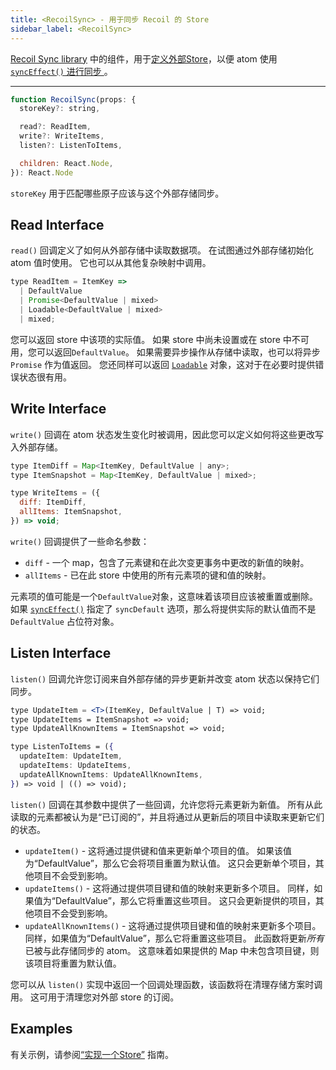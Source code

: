 ```yaml
---
title: <RecoilSync> - 用于同步 Recoil 的 Store
sidebar_label: <RecoilSync>
---
```


[Recoil Sync library](/docs/recoil-sync/introduction) 中的组件，用于[定义外部Store](/docs/recoil-sync/implement-store)，以便 atom 使用 [`syncEffect()` 进行同步 ](/docs/recoil-sync/api/syncEffect)。

---

```jsx
function RecoilSync(props: {
  storeKey?: string,

  read?: ReadItem,
  write?: WriteItems,
  listen?: ListenToItems,

  children: React.Node,
}): React.Node

```

`storeKey` 用于匹配哪些原子应该与这个外部存储同步。

## Read Interface

`read()` 回调定义了如何从外部存储中读取数据项。 在试图通过外部存储初始化 atom 值时使用。 它也可以从其他复杂映射中调用。

```jsx
type ReadItem = ItemKey =>
  | DefaultValue
  | Promise<DefaultValue | mixed>
  | Loadable<DefaultValue | mixed>
  | mixed;
```

您可以返回 store 中该项的实际值。 如果 store 中尚未设置或在 store 中不可用，您可以返回`DefaultValue`。 如果需要异步操作从存储中读取，也可以将异步 `Promise` 作为值返回。 您还同样可以返回 [`Loadable`](/docs/api-reference/core/Loadable) 对象，这对于在必要时提供错误状态很有用。

## Write Interface

`write()` 回调在 atom 状态发生变化时被调用，因此您可以定义如何将这些更改写入外部存储。

```jsx
type ItemDiff = Map<ItemKey, DefaultValue | any>;
type ItemSnapshot = Map<ItemKey, DefaultValue | mixed>;

type WriteItems = ({
  diff: ItemDiff,
  allItems: ItemSnapshot,
}) => void;
```

`write()` 回调提供了一些命名参数：
- `diff` - 一个 map，包含了元素键和在此次变更事务中更改的新值的映射。
- `allItems` - 已在此 store 中使用的所有元素项的键和值的映射。

元素项的值可能是一个`DefaultValue`对象，这意味着该项目应该被重置或删除。 如果 [`syncEffect()`](/docs/recoil-sync/api/syncEffect) 指定了 `syncDefault` 选项，那么将提供实际的默认值而不是 `DefaultValue` 占位符对象。

## Listen Interface

`listen()` 回调允许您订阅来自外部存储的异步更新并改变 atom 状态以保持它们同步。

```jsx
type UpdateItem = <T>(ItemKey, DefaultValue | T) => void;
type UpdateItems = ItemSnapshot => void;
type UpdateAllKnownItems = ItemSnapshot => void;

type ListenToItems = ({
  updateItem: UpdateItem,
  updateItems: UpdateItems,
  updateAllKnownItems: UpdateAllKnownItems,
}) => void | (() => void);
```

`listen()` 回调在其参数中提供了一些回调，允许您将元素更新为新值。 所有从此读取的元素都被认为是“已订阅的”，并且将通过从更新后的项目中读取来更新它们的状态。

- `updateItem()` - 这将通过提供键和值来更新单个项目的值。 如果该值为“DefaultValue”，那么它会将项目重置为默认值。 这只会更新单个项目，其他项目不会受到影响。
- `updateItems()` - 这将通过提供项目键和值的映射来更新多个项目。 同样，如果值为“DefaultValue”，那么它将重置这些项目。 这只会更新提供的项目，其他项目不会受到影响。
- `updateAllKnownItems()` - 这将通过提供项目键和值的映射来更新多个项目。 同样，如果值为“DefaultValue”，那么它将重置这些项目。 此函数将更新*所有*已被与此存储同步的 atom。 这意味着如果提供的 Map 中未包含项目键，则该项目将重置为默认值。

您可以从 `listen()` 实现中返回一个回调处理函数，该函数将在清理存储方案时调用。 这可用于清理您对外部 store 的订阅。

## Examples

有关示例，请参阅[“实现一个Store”](/docs/recoil-sync/implement-store) 指南。

